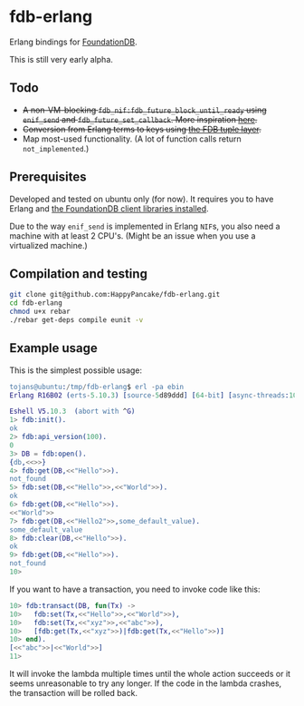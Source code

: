 # fdb-erlang

Erlang bindings for [FoundationDB](https://foundationdb.com/).

This is still very early alpha.

## Todo

- ~~A non-VM-blocking `fdb_nif:fdb_future_block_until_ready` using `enif_send` and `fdb_future_set_callback`. More inspiration [here](http://www.erlang-factory.com/upload/presentations/370/paul-davis-zero-to-emonk.pdf).~~
- ~~Conversion from Erlang terms to keys using [the FDB tuple layer](https://foundationdb.com/documentation/api-python.html#api-python-tuple-layer).~~
- Map most-used functionality. (A lot of function calls return `not_implemented`.)

## Prerequisites

Developed and tested on ubuntu only (for now).
It requires you to have Erlang and [the FoundationDB client libraries installed](https://foundationdb.com/documentation/api-general.html#installing-client-binaries).

Due to the way `enif_send` is implemented in Erlang `NIF`s, you also need a machine with at least 2 CPU's.
(Might be an issue when you use a virtualized machine.)

## Compilation and testing

```bash
git clone git@github.com:HappyPancake/fdb-erlang.git
cd fdb-erlang
chmod u+x rebar
./rebar get-deps compile eunit -v
```

## Example usage

This is the simplest possible usage:
```erlang
tojans@ubuntu:/tmp/fdb-erlang$ erl -pa ebin
Erlang R16B02 (erts-5.10.3) [source-5d89ddd] [64-bit] [async-threads:10] [kernel-poll:false]

Eshell V5.10.3  (abort with ^G)
1> fdb:init().
ok
2> fdb:api_version(100).
0
3> DB = fdb:open().
{db,<<>>}
4> fdb:get(DB,<<"Hello">>).
not_found
5> fdb:set(DB,<<"Hello">>,<<"World">>).
ok
6> fdb:get(DB,<<"Hello">>).            
<<"World">>
7> fdb:get(DB,<<"Hello2">>,some_default_value).
some_default_value
8> fdb:clear(DB,<<"Hello">>).
ok
9> fdb:get(DB,<<"Hello">>).
not_found
10>
```

If you want to have a transaction, you need to invoke code like this:
```erlang
10> fdb:transact(DB, fun(Tx) ->                         
10>   fdb:set(Tx,<<"Hello">>,<<"World">>),            
10>   fdb:set(Tx,<<"xyz">>,<<"abc">>),                
10>   [fdb:get(Tx,<<"xyz">>)|fdb:get(Tx,<<"Hello">>)]   
10> end).
[<<"abc">>|<<"World">>]
11>
```
It will invoke the lambda multiple times until the whole action succeeds or it seems unreasonable to try any longer.
If the code in the lambda crashes, the transaction will be rolled back.

